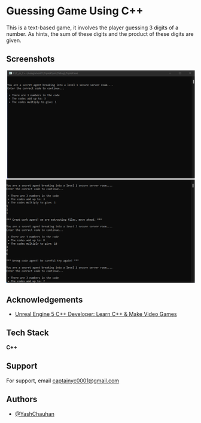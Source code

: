 
# Guessing Game Using C++

This is a text-based game, it involves the player guessing 3 digits of a number. As hints, the sum of these digits and the product of these digits are given.


## Screenshots

![App Screenshot](https://github.com/YashChauhan0001/GuessGame/blob/main/images/guessgame-1.png)
![App Screenshot](https://github.com/YashChauhan0001/GuessGame/blob/main/images/guessgame-2.png)

## Acknowledgements

 - [Unreal Engine 5 C++ Developer: Learn C++ & Make Video Games](https://www.udemy.com/course/unrealcourse/)


## Tech Stack

**C++**


## Support

For support, email captainyc0001@gmail.com 
## Authors

- [@YashChauhan](https://github.com/YashChauhan0001)

